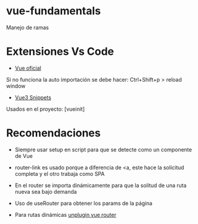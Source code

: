 # vue-fundamentals

Manejo de ramas

# Extensiones Vs Code

- [Vue oficial](https://marketplace.visualstudio.com/items?itemName=Vue.volar)

Si no funciona la auto importación se debe hacer: Ctrl+Shift+p > reload window

- [Vue3 Snippets](https://marketplace.visualstudio.com/items?itemName=hollowtree.vue-snippets)

Usados en el proyecto: [vueinit]

# Recomendaciones
- Siempre usar setup en script para que se detecte como un componente de Vue

- router-link es usado porque a diferencia de <a,  este hace la solicitud completa y el otro trabaja como SPA

- En el router se importa dinámicamente para que la solitud de una ruta nueva sea bajo demanda

- Uso de useRouter para obtener los params de la página

- Para rutas dinámicas [unplugin vue router](https://uvr.esm.is/)